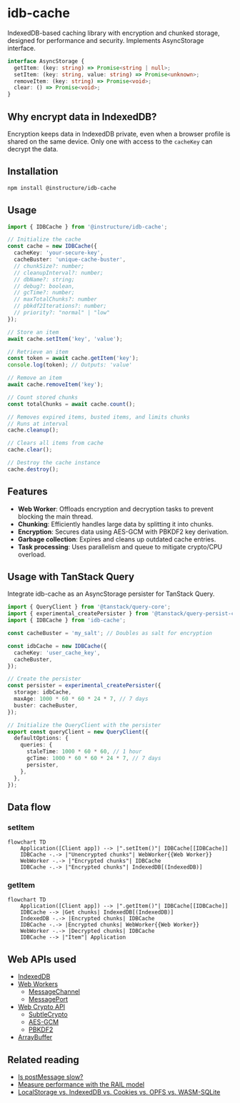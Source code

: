# idb-cache

IndexedDB-based caching library with encryption and chunked storage, designed for performance and security. Implements AsyncStorage interface.

```typescript
interface AsyncStorage {
  getItem: (key: string) => Promise<string | null>;
  setItem: (key: string, value: string) => Promise<unknown>;
  removeItem: (key: string) => Promise<void>;
  clear: () => Promise<void>;
}
```

## Why encrypt data in IndexedDB?

Encryption keeps data in IndexedDB private, even when a browser profile is shared on the same device. Only one with access to the `cacheKey` can decrypt the data.

## Installation

```bash
npm install @instructure/idb-cache
```

## Usage

```typescript
import { IDBCache } from '@instructure/idb-cache';

// Initialize the cache
const cache = new IDBCache({
  cacheKey: 'your-secure-key',
  cacheBuster: 'unique-cache-buster',
  // chunkSize?: number;
  // cleanupInterval?: number;
  // dbName?: string;
  // debug?: boolean,
  // gcTime?: number;
  // maxTotalChunks?: number
  // pbkdf2Iterations?: number;
  // priority?: "normal" | "low"
});

// Store an item
await cache.setItem('key', 'value');

// Retrieve an item
const token = await cache.getItem('key');
console.log(token); // Outputs: 'value'

// Remove an item
await cache.removeItem('key');

// Count stored chunks
const totalChunks = await cache.count();

// Removes expired items, busted items, and limits chunks
// Runs at interval
cache.cleanup();

// Clears all items from cache
cache.clear();

// Destroy the cache instance
cache.destroy();
```

## Features

- **Web Worker**: Offloads encryption and decryption tasks to prevent blocking the main thread.
- **Chunking**: Efficiently handles large data by splitting it into chunks.
- **Encryption**: Secures data using AES-GCM with PBKDF2 key derivation.
- **Garbage collection**: Expires and cleans up outdated cache entries.
- **Task processing**: Uses parallelism and queue to mitigate crypto/CPU overload.

## Usage with TanStack Query

Integrate idb-cache as an AsyncStorage persister for TanStack Query.

```typescript
import { QueryClient } from '@tanstack/query-core';
import { experimental_createPersister } from '@tanstack/query-persist-client-core';
import { IDBCache } from 'idb-cache';

const cacheBuster = 'my_salt'; // Doubles as salt for encryption

const idbCache = new IDBCache({
  cacheKey: 'user_cache_key',
  cacheBuster,
});

// Create the persister
const persister = experimental_createPersister({
  storage: idbCache,
  maxAge: 1000 * 60 * 60 * 24 * 7, // 7 days
  buster: cacheBuster,
});

// Initialize the QueryClient with the persister
export const queryClient = new QueryClient({
  defaultOptions: {
    queries: {
      staleTime: 1000 * 60 * 60, // 1 hour
      gcTime: 1000 * 60 * 60 * 24 * 7, // 7 days
      persister,
    },
  },
});
```

## Data flow

### setItem

```mermaid
flowchart TD
    Application([Client app]) --> |".setItem()"| IDBCache[[IDBCache]]
    IDBCache -.-> |"Unencrypted chunks"| WebWorker{{Web Worker}}
    WebWorker -.-> |"Encrypted chunks"| IDBCache
    IDBCache -.-> |"Encrypted chunks"| IndexedDB[(IndexedDB)]
```

### getItem

```mermaid
flowchart TD
    Application([Client app]) --> |".getItem()"| IDBCache[[IDBCache]]
    IDBCache --> |Get chunks| IndexedDB[(IndexedDB)]
    IndexedDB -.-> |Encrypted chunks| IDBCache
    IDBCache -.-> |Encrypted chunks| WebWorker{{Web Worker}}
    WebWorker -.-> |Decrypted chunks| IDBCache
    IDBCache --> |"Item"| Application
```

## Web APIs used

- [IndexedDB](https://developer.mozilla.org/en-US/docs/Web/API/IndexedDB_API)
- [Web Workers](https://developer.mozilla.org/en-US/docs/Web/API/Web_Workers_API)
  - [MessageChannel](https://developer.mozilla.org/en-US/docs/Web/API/MessageChannel)
  - [MessagePort](https://developer.mozilla.org/en-US/docs/Web/API/MessagePort)
- [Web Crypto API](https://developer.mozilla.org/en-US/docs/Web/API/Web_Crypto_API)
  - [SubtleCrypto](https://developer.mozilla.org/en-US/docs/Web/API/SubtleCrypto)
  - [AES-GCM](https://developer.mozilla.org/en-US/docs/Web/API/AesGcmParams)
  - [PBKDF2](https://developer.mozilla.org/en-US/docs/Web/API/Pbkdf2Params)
- [ArrayBuffer](https://developer.mozilla.org/en-US/docs/Web/JavaScript/Reference/Global_Objects/ArrayBuffer)

## Related reading

- [Is postMessage slow?](https://surma.dev/things/is-postmessage-slow/)
- [Measure performance with the RAIL model](https://web.dev/articles/rail)
- [LocalStorage vs. IndexedDB vs. Cookies vs. OPFS vs. WASM-SQLite](https://rxdb.info/articles/localstorage-indexeddb-cookies-opfs-sqlite-wasm.html)